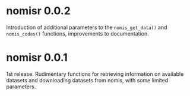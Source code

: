 

# nomisr 0.0.2

Introduction of additional parameters to the `nomis_get_data()` and 
`nomis_codes()` functions, improvements to documentation.


# nomisr 0.0.1

1st release. Rudimentary functions for retrieving information on available 
datasets and downloading datasets from nomis, with some limited parameters.

